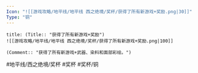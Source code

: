 ```yaml
---
Icon: "![[游戏攻略/地平线/地平线 西之绝境/奖杯/获得了所有新游戏+奖励.png|30]]"
Type: "铜"
---
```

```ad-common-bronze-trophy
title: (Title:: "获得了所有新游戏+奖励")
![[游戏攻略/地平线/地平线 西之绝境/奖杯/获得了所有新游戏+奖励.png|100]]

(Comment:: "获得了所有新游戏+武器、染料和面部彩绘。")
```

#地平线/西之绝境/奖杯 #奖杯 #奖杯/铜
